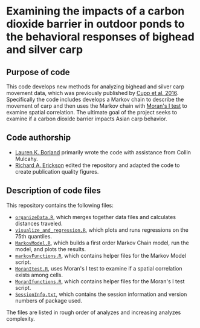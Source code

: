 # Examining the impacts of a carbon dioxide barrier in outdoor ponds to the behavioral responses of bighead and silver carp

## Purpose of code

This code develops new methods for analyzing bighead and silver carp movement data, which was previously published by [Cupp et al. 2016](https://doi.org/10.1139/cjfas-2015-0472).
Specifically the code includes develops a Markov chain to describe the movement of carp and then uses the Markov chain with [Moran's I test](https://en.wikipedia.org/wiki/Moran%27s_I) to examine spatial correlation. 
The ultimate goal of the project seeks to examine if a carbon dioxide barrier impacts Asian carp behavior. 

## Code authorship

- [Lauren K. Borland](https://github.com/lkborland/) primarily wrote the code with assistance from Collin Mulcahy. 
- [Richard A. Erickson](https://github.com/rerickson-usgs) edited the repository and adapted the code to create publication quality figures. 


## Description of code files

This repository contains the following files:

- [`organizeData.R`](https://github.com/lkborland/REU2018/blob/master/organizeData.R), which merges together data files and calculates distances traveled. 
- [`visualize_and_regression.R`](https://github.com/lkborland/REU2018/blob/master/visualize_and_regression.R), which plots and runs regressions on the 75th quantiles.
- [`MarkovModel.R`](https://github.com/lkborland/REU2018/blob/master/MarkovModel.R), which builds a first order Markov Chain model, run the model, and plots the results. 
- [`markovFunctions.R`](https://github.com/lkborland/REU2018/blob/master/MoranIfunctions.R), which contains helper files for the Markov Model script. 
- [`MoranItest.R`](https://github.com/lkborland/REU2018/blob/master/MoranItest.R), uses Moran's I test to examine if a spatial correlation exists among cells.
- [`MoranIfunctions.R`](https://github.com/lkborland/REU2018/blob/master/MoranIfunctions.R), which contains helper files for the Moran's I test script. 
- [`SessionInfo.txt`](https://github.com/lkborland/REU2018/blob/master/sessionInfo.txt), which contains the session information and version numbers of package used. 

The files are listed in rough order of analyzes and increasing analyzes complexity. 
